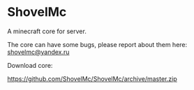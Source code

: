 # ShovelMc
A minecraft core for server.

The core can have some bugs, please report about them here: shovelmc@yandex.ru

Download core: 

https://github.com/ShovelMc/ShovelMc/archive/master.zip
